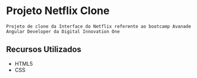 # Projeto Netflix Clone
    Projeto de clone da Interface do Netflix referente ao bootcamp Avanade Angular Developer da Digital Innovation One
## Recursos Utilizados
 - HTML5
 - CSS
